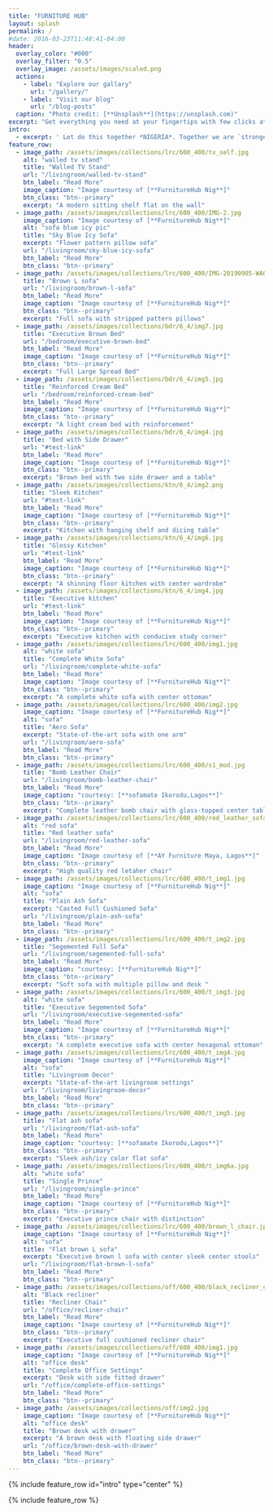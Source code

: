 ```yaml
---
title: "FURNITURE HUB"
layout: splash
permalink: /
#date: 2016-03-23T11:48:41-04:00
header:
  overlay_color: "#000"
  overlay_filter: "0.5"
  overlay_image: /assets/images/scaled.png
  actions:
    - label: "Explore our gallary"
      url: "/gallery/"
    - label: "Visit our blog"
      url: "/blog-posts"
  caption: "Photo credit: [**Unsplash**](https://unsplash.com)"
excerpt: "Get everything you need at your fingertips with few clicks at your convience with the least possible price"
intro: 
  - excerpt: ' Let do this together *NIGERIA*. Together we are `stronger` '
feature_row:
  - image_path: /assets/images/collections/lrc/600_400/tv_self.jpg
    alt: "walled tv stand"
    title: "Walled TV Stand"
    url: "/livingroom/walled-tv-stand"
    btn_label: "Read More"
    image_caption: "Image courtesy of [**FurnitureHub Nig**]"
    btn_class: "btn--primary"
    excerpt: "A modern sitting shelf flat on the wall"
  - image_path: /assets/images/collections/lrc/600_400/IMG-2.jpg
    image_caption: "Image courtesy of [**FurnitureHub Nig**]"
    alt: "sofa blue icy pic"
    title: "Sky Blue Icy Sofa"
    excerpt: "Flower pattern pillow sofa"
    url: "/livingroom/sky-blue-icy-sofa"
    btn_label: "Read More"
    btn_class: "btn--primary"
  - image_path: /assets/images/collections/lrc/600_400/IMG-20190905-WA0049.jpg
    title: "Brown L sofa"
    url: "/livingroom/brown-l-sofa"
    btn_label: "Read More"
    image_caption: "Image courtesy of [**FurnitureHub Nig**]"
    btn_class: "btn--primary"
    excerpt: "Full sofa with stripped pattern pillows"
  - image_path: /assets/images/collections/bdr/6_4/img7.jpg
    title: "Executive Brown Bed"
    url: "/bedroom/executive-brown-bed"
    btn_label: "Read More"
    image_caption: "Image courtesy of [**FurnitureHub Nig**]"
    btn_class: "btn--primary"
    excerpt: "Full Large Spread Bed" 
  - image_path: /assets/images/collections/bdr/6_4/img5.jpg
    title: "Reinforced Cream Bed"
    url: "/bedroom/reinforced-cream-bed"
    btn_label: "Read More"
    image_caption: "Image courtesy of [**FurnitureHub Nig**]"
    btn_class: "btn--primary"
    excerpt: "A light cream bed with reinforcement" 
  - image_path: /assets/images/collections/bdr/6_4/img4.jpg
    title: "Bed with Side Drawer"
    url: "#test-link"
    btn_label: "Read More"
    image_caption: "Image courtesy of [**FurnitureHub Nig**]"
    btn_class: "btn--primary"
    excerpt: "Brown bed with two side drawer and a table"
  - image_path: /assets/images/collections/ktn/6_4/img2.png
    title: "Sleek Kitchen"
    url: "#test-link"
    btn_label: "Read More"
    image_caption: "Image courtesy of [**FurnitureHub Nig**]"
    btn_class: "btn--primary"
    excerpt: "Kitchen with hanging shelf and dicing table" 
  - image_path: /assets/images/collections/ktn/6_4/img6.jpg
    title: "Glossy Kitchen"
    url: "#test-link"
    btn_label: "Read More"
    image_caption: "Image courtesy of [**FurnitureHub Nig**]"
    btn_class: "btn--primary"
    excerpt: "A shinning floor kitchen with center wardrobe" 
  - image_path: /assets/images/collections/ktn/6_4/img4.jpg
    title: "Executive kitchen"
    url: "#test-link"
    btn_label: "Read More"
    image_caption: "Image courtesy of [**FurnitureHub Nig**]"
    btn_class: "btn--primary"
    excerpt: "Executive kitchen with conducive study corner" 
  - image_path: /assets/images/collections/lrc/600_400/img1.jpg
    alt: "white sofa"
    title: "Complete White Sofa"
    url: "/livingroom/complete-white-sofa"
    btn_label: "Read More"
    image_caption: "Image courtesy of [**FurnitureHub Nig**]"
    btn_class: "btn--primary"
    excerpt: "A complete white sofa with center ottoman"
  - image_path: /assets/images/collections/lrc/600_400/img2.jpg
    image_caption: "Image courtesy of [**FurnitureHub Nig**]"
    alt: "sofa"
    title: "Aero Sofa"
    excerpt: "State-of-the-art sofa with one arm"
    url: "/livingroom/aero-sofa"
    btn_label: "Read More"
    btn_class: "btn--primary"
  - image_path: /assets/images/collections/lrc/600_400/s1_mod.jpg
    title: "Bomb Leather Chair"
    url: "/livingroom/bomb-leather-chair"
    btn_label: "Read More"
    image_caption: "courtesy: [**sofamate Ikorodu,Lagos**]"
    btn_class: "btn--primary"
    excerpt: "Complete leather bomb chair with glass-topped center table "
  - image_path: /assets/images/collections/lrc/600_400/red_leather_sofa.jpg
    alt: "red sofa"
    title: "Red leather sofa"
    url: "/livingroom/red-leather-sofa"
    btn_label: "Read More"
    image_caption: "Image courtesy of [**AY Furniture Maya, Lagos**]"
    btn_class: "btn--primary"
    excerpt: "High quality red letaher chair"
  - image_path: /assets/images/collections/lrc/600_400/t_img1.jpg
    image_caption: "Image courtesy of [**FurnitureHub Nig**]"
    alt: "sofa"
    title: "Plain Ash Sofa"
    excerpt: "Casted Full Cushioned Sofa"
    url: "/livingroom/plain-ash-sofa"
    btn_label: "Read More"
    btn_class: "btn--primary"
  - image_path: /assets/images/collections/lrc/600_400/t_img2.jpg
    title: "Segemented Full Sofa"
    url: "/livingroom/segemented-full-sofa"
    btn_label: "Read More"
    image_caption: "courtesy: [**FurnitureHub Nig**]"
    btn_class: "btn--primary"
    excerpt: "Soft sofa with multiple pillow and desk "
  - image_path: /assets/images/collections/lrc/600_400/t_img3.jpg
    alt: "white sofa"
    title: "Executive Segemented Sofa"
    url: "/livingroom/executive-segemented-sofa"
    btn_label: "Read More"
    image_caption: "Image courtesy of [**FurnitureHub Nig**]"
    btn_class: "btn--primary"
    excerpt: "A complete executive sofa with center hexagonal ottoman"
  - image_path: /assets/images/collections/lrc/600_400/t_img4.jpg
    image_caption: "Image courtesy of [**FurnitureHub Nig**]"
    alt: "sofa"
    title: "Livingroom Decor"
    excerpt: "State-of-the-art livingroom settings"
    url: "/livingroom/livingroom-decor"
    btn_label: "Read More"
    btn_class: "btn--primary"
  - image_path: /assets/images/collections/lrc/600_400/t_img5.jpg
    title: "Flat ash sofa"
    url: "/livingroom/flat-ash-sofa"
    btn_label: "Read More"
    image_caption: "courtesy: [**sofamate Ikorodu,Lagos**]"
    btn_class: "btn--primary"
    excerpt: "Sleek ash/icy color flat sofa"
  - image_path: /assets/images/collections/lrc/600_400/t_img6a.jpg
    alt: "white sofa"
    title: "Single Prince"
    url: "/livingroom/single-prince"
    btn_label: "Read More"
    image_caption: "Image courtesy of [**FurnitureHub Nig**]"
    btn_class: "btn--primary"
    excerpt: "Executive prince chair with distinction"
  - image_path: /assets/images/collections/lrc/600_400/brown_l_chair.jpg
    image_caption: "Image courtesy of [**FurnitureHub Nig**]"
    alt: "sofa"
    title: "Flat brown L sofa"
    excerpt: "Executive brown l sofa with center sleek center stools"
    url: "/livingroom/flat-brown-l-sofa"
    btn_label: "Read More"
    btn_class: "btn--primary"
  - image_path: /assets/images/collections/off/600_400/black_recliner_chair.jpeg
    alt: "Black recliner"
    title: "Recliner Chair"
    url: "/office/recliner-chair"
    btn_label: "Read More"
    image_caption: "Image courtesy of [**FurnitureHub Nig**]"
    btn_class: "btn--primary"
    excerpt: "Executive full cushioned recliner chair"
  - image_path: /assets/images/collections/off/600_400/img1.jpg
    image_caption: "Image courtesy of [**FurnitureHub Nig**]"
    alt: "office desk"
    title: "Complete Office Settings"
    excerpt: "Desk with side fitted drawer"
    url: "/office/complete-office-settings"
    btn_label: "Read More"
    btn_class: "btn--primary"
  - image_path: /assets/images/collections/off/img2.jpg
    image_caption: "Image courtesy of [**FurnitureHub Nig**]"
    alt: "office desk"
    title: "Brown desk with drawer"
    excerpt: "A brown desk with floating side drawer"
    url: "/office/brown-desk-with-drawer"
    btn_label: "Read More"
    btn_class: "btn--primary"
---
```


{% include feature_row id="intro" type="center" %}

{% include feature_row %}
